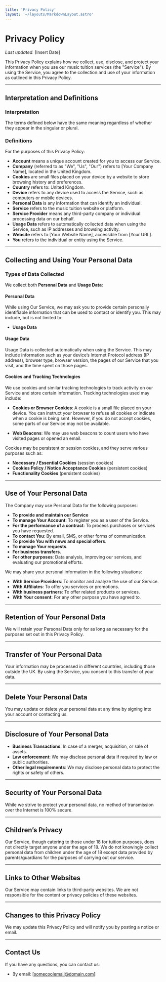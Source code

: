 ```yaml
---
title: 'Privacy Policy'
layout: '~/layouts/MarkdownLayout.astro'
---
```

# Privacy Policy

_Last updated_: [Insert Date]

This Privacy Policy explains how we collect, use, disclose, and protect your information when you use our music tuition services (the "Service"). By using the Service, you agree to the collection and use of your information as outlined in this Privacy Policy.

---

## Interpretation and Definitions

### Interpretation
The terms defined below have the same meaning regardless of whether they appear in the singular or plural.

### Definitions
For the purposes of this Privacy Policy:

- **Account** means a unique account created for you to access our Service.
- **Company** (referred to as "We", "Us", "Our") refers to [Your Company Name], located in the United Kingdom.
- **Cookies** are small files placed on your device by a website to store browsing history and preferences.
- **Country** refers to: United Kingdom.
- **Device** refers to any device used to access the Service, such as computers or mobile devices.
- **Personal Data** is any information that can identify an individual.
- **Service** refers to the music tuition website or platform.
- **Service Provider** means any third-party company or individual processing data on our behalf.
- **Usage Data** refers to automatically collected data when using the Service, such as IP addresses and browsing activity.
- **Website** refers to [Your Website Name], accessible from [Your URL].
- **You** refers to the individual or entity using the Service.

---

## Collecting and Using Your Personal Data

### Types of Data Collected
We collect both **Personal Data** and **Usage Data**:

#### Personal Data
While using Our Service, we may ask you to provide certain personally identifiable information that can be used to contact or identify you. This may include, but is not limited to:

- **Usage Data**

#### Usage Data
Usage Data is collected automatically when using the Service. This may include information such as your device’s Internet Protocol address (IP address), browser type, browser version, the pages of our Service that you visit, and the time spent on those pages.

#### Cookies and Tracking Technologies
We use cookies and similar tracking technologies to track activity on our Service and store certain information. Tracking technologies used may include:

- **Cookies or Browser Cookies**: A cookie is a small file placed on your device. You can instruct your browser to refuse all cookies or indicate when a cookie is being sent. However, if you do not accept cookies, some parts of our Service may not be available.

- **Web Beacons**: We may use web beacons to count users who have visited pages or opened an email.

Cookies may be persistent or session cookies, and they serve various purposes such as:

- **Necessary / Essential Cookies** (session cookies)
- **Cookies Policy / Notice Acceptance Cookies** (persistent cookies)
- **Functionality Cookies** (persistent cookies)

---

## Use of Your Personal Data
The Company may use Personal Data for the following purposes:

- **To provide and maintain our Service**
- **To manage Your Account**: To register you as a user of the Service.
- **For the performance of a contract**: To process purchases or services you have requested.
- **To contact You**: By email, SMS, or other forms of communication.
- **To provide You with news and special offers**.
- **To manage Your requests**.
- **For business transfers**.
- **For other purposes**: Data analysis, improving our services, and evaluating our promotional efforts.

We may share your personal information in the following situations:

- **With Service Providers**: To monitor and analyze the use of our Service.
- **With Affiliates**: To offer you services or promotions.
- **With business partners**: To offer related products or services.
- **With Your consent**: For any other purpose you have agreed to.

---

## Retention of Your Personal Data
We will retain your Personal Data only for as long as necessary for the purposes set out in this Privacy Policy.

---

## Transfer of Your Personal Data
Your information may be processed in different countries, including those outside the UK. By using the Service, you consent to this transfer of your data.

---

## Delete Your Personal Data
You may update or delete your personal data at any time by signing into your account or contacting us.

---

## Disclosure of Your Personal Data

- **Business Transactions**: In case of a merger, acquisition, or sale of assets.
- **Law enforcement**: We may disclose personal data if required by law or public authorities.
- **Other legal requirements**: We may disclose personal data to protect the rights or safety of others.

---

## Security of Your Personal Data
While we strive to protect your personal data, no method of transmission over the Internet is 100% secure.

---

## Children’s Privacy
Our Service, though catering to those under 18 for tuition purposes, does not directly target anyone under the age of 18. We do not knowingly collect personal data from children under the age of 18 except data provided by parents/guardians for the purposes of carrying out our service.

---

## Links to Other Websites
Our Service may contain links to third-party websites. We are not responsible for the content or privacy policies of these websites.

---

## Changes to this Privacy Policy
We may update this Privacy Policy and will notify you by posting a notice or email.

---

## Contact Us
If you have any questions, you can contact us:

- By email: [somecoolemail@domain.com]
